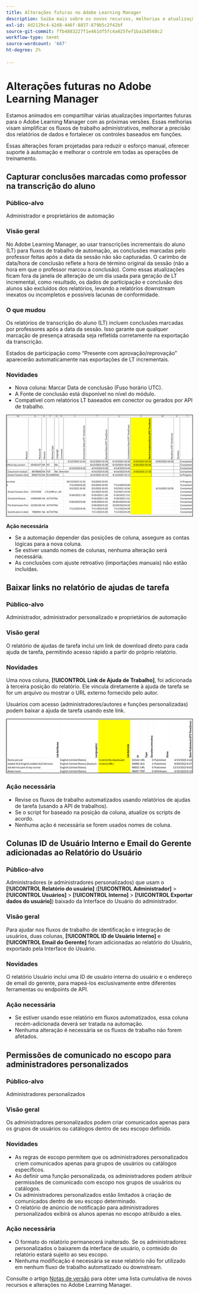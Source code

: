 ```yaml
---
title: Alterações futuras no Adobe Learning Manager
description: Saiba mais sobre os novos recursos, melhorias e atualizações importantes a serem feitas em breve no Adobe Learning Manager. Mantenha-se informado sobre as mudanças para que você possa planejar com antecedência e aproveitar ao máximo os aprimoramentos mais recentes.
exl-id: 4d2129c4-42d8-446f-8837-879b5c2f42bf
source-git-commit: ffb4883227f1e461df5fc4a025fef1ba1b8568c2
workflow-type: tm+mt
source-wordcount: '667'
ht-degree: 2%

---
```


# Alterações futuras no Adobe Learning Manager

Estamos animados em compartilhar várias atualizações importantes futuras para o Adobe Learning Manager com as próximas versões. Essas melhorias visam simplificar os fluxos de trabalho administrativos, melhorar a precisão dos relatórios de dados e fortalecer os controles baseados em funções.

Essas alterações foram projetadas para reduzir o esforço manual, oferecer suporte à automação e melhorar o controle em todas as operações de treinamento.

## Capturar conclusões marcadas como professor na transcrição do aluno

### Público-alvo

Administrador e proprietários de automação

### Visão geral

No Adobe Learning Manager, ao usar transcrições incrementais do aluno (LT) para fluxos de trabalho de automação, as conclusões marcadas pelo professor feitas após a data da sessão não são capturadas. O carimbo de data/hora de conclusão reflete a hora de término original da sessão (não a hora em que o professor marcou a conclusão). Como essas atualizações ficam fora da janela de alteração de um dia usada para geração de LT incremental, como resultado, os dados de participação e conclusão dos alunos são excluídos dos relatórios, levando a relatórios downstream inexatos ou incompletos e possíveis lacunas de conformidade.

### O que mudou

Os relatórios de transcrição do aluno (LT) incluem conclusões marcadas por professores após a data da sessão. Isso garante que qualquer marcação de presença atrasada seja refletida corretamente na exportação da transcrição.

Estados de participação como “Presente com aprovação/reprovação” aparecerão automaticamente nas exportações de LT incrementais.

### Novidades

* Nova coluna: Marcar Data de conclusão (Fuso horário UTC).
* A Fonte de conclusão está disponível no nível do módulo.
* Compatível com relatórios LT baseados em conector ou gerados por API de trabalho.

![](assets/capture-instructor.png)

**Ação necessária**

* Se a automação depender das posições de coluna, assegure as contas lógicas para a nova coluna.
* Se estiver usando nomes de colunas, nenhuma alteração será necessária.
* As conclusões com ajuste retroativo (importações manuais) não estão incluídas.

## Baixar links no relatório de ajudas de tarefa

### Público-alvo

Administrador, administrador personalizado e proprietários de automação

### Visão geral

O relatório de ajudas de tarefa inclui um link de download direto para cada ajuda de tarefa, permitindo acesso rápido a partir do próprio relatório.

### Novidades

Uma nova coluna, **[!UICONTROL Link de Ajuda de Trabalho]**, foi adicionada à terceira posição do relatório. Ele vincula diretamente à ajuda de tarefa se for um arquivo ou mostrar o URL externo fornecido pelo autor.

Usuários com acesso (administradores/autores e funções personalizadas) podem baixar a ajuda de tarefa usando este link.

![](assets/download-links-for-job-aid.png)

### Ação necessária

* Revise os fluxos de trabalho automatizados usando relatórios de ajudas de tarefa (usando a API de trabalhos).
* Se o script for baseado na posição da coluna, atualize os scripts de acordo.
* Nenhuma ação é necessária se forem usados nomes de coluna.

## Colunas ID de Usuário Interno e Email do Gerente adicionadas ao Relatório do Usuário

### Público-alvo

Administradores (e administradores personalizados) que usam o **[!UICONTROL Relatório do usuário]** (**[!UICONTROL Administrador]** > **[!UICONTROL Usuários]** > **[!UICONTROL Interno]** > **[!UICONTROL Exportar dados do usuário]**) baixado da Interface do Usuário do administrador.

### Visão geral

Para ajudar nos fluxos de trabalho de identificação e integração de usuários, duas colunas, **[!UICONTROL ID de Usuário Interno]** e **[!UICONTROL Email do Gerente]** foram adicionadas ao relatório do Usuário, exportado pela Interface do Usuário.

### Novidades

O relatório Usuário inclui uma ID de usuário interna do usuário e o endereço de email do gerente, para mapeá-los exclusivamente entre diferentes ferramentas ou endpoints de API.

### Ação necessária

* Se estiver usando esse relatório em fluxos automatizados, essa coluna recém-adicionada deverá ser tratada na automação.
* Nenhuma alteração é necessária se os fluxos de trabalho não forem afetados.

## Permissões de comunicado no escopo para administradores personalizados

### Público-alvo

Administradores personalizados

### Visão geral

Os administradores personalizados podem criar comunicados apenas para os grupos de usuários ou catálogos dentro de seu escopo definido.

### Novidades

* As regras de escopo permitem que os administradores personalizados criem comunicados apenas para grupos de usuários ou catálogos específicos.
* Ao definir uma função personalizada, os administradores podem atribuir permissões de comunicado com escopo nos grupos de usuários ou catálogos.
* Os administradores personalizados estão limitados à criação de comunicados dentro de seu escopo determinado.
* O relatório de anúncio de notificação para administradores personalizados exibirá os alunos apenas no escopo atribuído a eles.

### Ação necessária

* O formato do relatório permanecerá inalterado. Se os administradores personalizados o baixarem da interface de usuário, o conteúdo do relatório estará sujeito ao seu escopo.
* Nenhuma modificação é necessária se esse relatório não for utilizado em nenhum fluxo de trabalho automatizado ou downstream.

Consulte o artigo [Notas de versão](https://experienceleague.adobe.com/pt-br/docs/learning-manager/using/introduction/release-notes) para obter uma lista cumulativa de novos recursos e alterações no Adobe Learning Manager.
